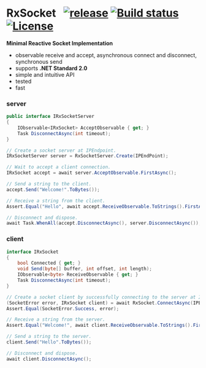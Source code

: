 # RxSocket&nbsp;&nbsp; [![release](https://img.shields.io/github/release/dshe/RxSocket/all.svg)](https://github.com/dshe/RxSocket/releases) [![Build status](https://ci.appveyor.com/api/projects/status/rfxxbpx2agq8r93n?svg=true)](https://ci.appveyor.com/project/dshe/rxsocket) [![License](https://img.shields.io/badge/license-Apache%202.0-7755BB.svg)](https://opensource.org/licenses/Apache-2.0)

**Minimal Reactive Socket Implementation**
- observable receive and accept, asynchronous connect and disconnect, synchronous send
- supports **.NET Standard 2.0**
- simple and intuitive API
- tested
- fast

### server
```csharp
public interface IRxSocketServer
{
    IObservable<IRxSocket> AcceptObservable { get; }
    Task DisconnectAsync(int timeout);
}
```
```csharp
// Create a socket server at IPEndpoint.
IRxSocketServer server = RxSocketServer.Create(IPEndPoint);

// Wait to accept a client connection.
IRxSocket accept = await server.AcceptObservable.FirstAsync();

// Send a string to the client.
accept.Send("Welcome!".ToBytes());

// Receive a string from the client.
Assert.Equal("Hello", await accept.ReceiveObservable.ToStrings().FirstAsync();

// Disconnect and dispose.
await Task.WhenAll(accept.DisconnectAsync(), server.DisconnectAsync());

```

### client
```csharp
interface IRxSocket
{
    bool Connected { get; }
    void Send(byte[] buffer, int offset, int length);
    IObservable<byte> ReceiveObservable { get; }
    Task DisconnectAsync(int timeout);
}
```
```csharp
// Create a socket client by successfully connecting to the server at IPEndPoint.
(SocketError error, IRxSocket client) = await RxSocket.ConnectAsync(IPEndPoint);
Assert.Equal(SocketError.Success, error);

// Receive a string from the server.
Assert.Equal("Welcome!", await client.ReceiveObservable.ToStrings().FirstAsync());

// Send a string to the server.
client.Send("Hello".ToBytes());

// Disconnect and dispose.
await client.DisconnectAsync();
```

